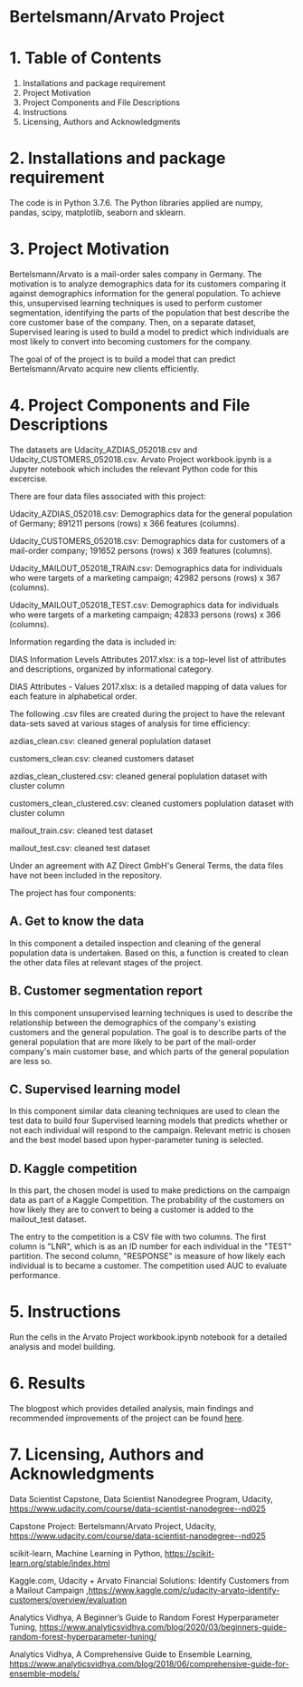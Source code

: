 # Bertelsmann/Arvato Project

# 1. Table of Contents

1. Installations and package requirement
2. Project Motivation
3. Project Components and File Descriptions
4. Instructions
5. Licensing, Authors and Acknowledgments

# 2. Installations and package requirement

The code is in Python 3.7.6. The Python libraries applied are numpy, pandas, scipy, matplotlib, seaborn and sklearn. 

# 3. Project Motivation

Bertelsmann/Arvato is a mail-order sales company in Germany. The motivation is to  analyze demographics data for its customers comparing it against demographics information for the general population. To achieve this, unsupervised learning techniques is used to perform customer segmentation, identifying the parts of the population that best describe the core customer base of the company. Then, on a separate dataset, Supervised learing is used to build a model to predict which individuals are most likely to convert into becoming customers for the company. 

The goal of of the project is to build a model that can predict Bertelsmann/Arvato acquire new clients efficiently.

# 4. Project Components and File Descriptions

The datasets are Udacity_AZDIAS_052018.csv and Udacity_CUSTOMERS_052018.csv. Arvato Project workbook.ipynb is a Jupyter notebook which includes the relevant Python code for this excercise. 

There are four data files associated with this project:

Udacity_AZDIAS_052018.csv: Demographics data for the general population of Germany; 891211 persons (rows) x 366 features (columns).

Udacity_CUSTOMERS_052018.csv: Demographics data for customers of a mail-order company; 191652 persons (rows) x 369 features (columns).

Udacity_MAILOUT_052018_TRAIN.csv: Demographics data for individuals who were targets of a marketing campaign; 42982 persons (rows) x 367 (columns).

Udacity_MAILOUT_052018_TEST.csv: Demographics data for individuals who were targets of a marketing campaign; 42833 persons (rows) x 366 (columns).

Information regarding the data is included in:

DIAS Information Levels Attributes 2017.xlsx: is a top-level list of attributes and descriptions, organized by informational category. 

DIAS Attributes - Values 2017.xlsx: is a detailed mapping of data values for each feature in alphabetical order.

The following .csv files are created during the project to have the relevant data-sets saved at various stages of analysis for time efficiency:

azdias_clean.csv: cleaned general poplulation dataset

customers_clean.csv: cleaned customers dataset

azdias_clean_clustered.csv: cleaned general poplulation dataset with cluster column

customers_clean_clustered.csv: cleaned customers poplulation dataset with cluster column

mailout_train.csv: cleaned test dataset 

mailout_test.csv: cleaned test dataset

Under an agreement with AZ Direct GmbH's General Terms, the data files have not been included in the repository.

The project has four components: 

## A. Get to know the data

In this component a detailed inspection and cleaning of the general population data is undertaken. Based on this, a function is created to clean the other data files at relevant stages of the project.

## B. Customer segmentation report 

In this component unsupervised learning techniques is used to describe the relationship between the demographics of the company's existing customers and the general population. The goal is to describe parts of the general population that are more likely to be part of the mail-order company's main customer base, and which parts of the general population are less so.

## C. Supervised learning model 

In this component similar data cleaning techniques are used to clean the test data to build four Supervised learning models that predicts whether or not each individual will respond to the campaign. Relevant metric is chosen and the best model based upon hyper-parameter tuning is selected.

## D. Kaggle competition 

In this part, the chosen model is used to make predictions on the campaign data as part of a Kaggle Competition. The probability of the customers on how likely they are to convert to being a customer is added to the mailout_test dataset.

The entry to the competition is a CSV file with two columns. The first column is "LNR", which is as an ID number for each individual in the "TEST" partition.
The second column, "RESPONSE" is measure of how likely each individual is to became a customer. The competition used AUC to evaluate performance. 

# 5. Instructions

Run the cells in the Arvato Project workbook.ipynb notebook for a detailed analysis and model building.

# 6. Results

The blogpost which provides detailed analysis, main findings and recommended improvements of the project can be found [here](https://prabhmit-chadha.medium.com/bertelsmann-arvato-customer-segmentation-and-supervised-learning-models-753571153a04).

# 7. Licensing, Authors and Acknowledgments

Data Scientist Capstone, Data Scientist Nanodegree Program, Udacity, https://www.udacity.com/course/data-scientist-nanodegree--nd025

Capstone Project: Bertelsmann/Arvato Project, Udacity, https://www.udacity.com/course/data-scientist-nanodegree--nd025

scikit-learn, Machine Learning in Python, https://scikit-learn.org/stable/index.html

Kaggle.com, Udacity + Arvato Financial Solutions: Identify Customers from a Mailout Campaign ,https://www.kaggle.com/c/udacity-arvato-identify-customers/overview/evaluation

Analytics Vidhya, A Beginner’s Guide to Random Forest Hyperparameter Tuning, https://www.analyticsvidhya.com/blog/2020/03/beginners-guide-random-forest-hyperparameter-tuning/

Analytics Vidhya, A Comprehensive Guide to Ensemble Learning, https://www.analyticsvidhya.com/blog/2018/06/comprehensive-guide-for-ensemble-models/
